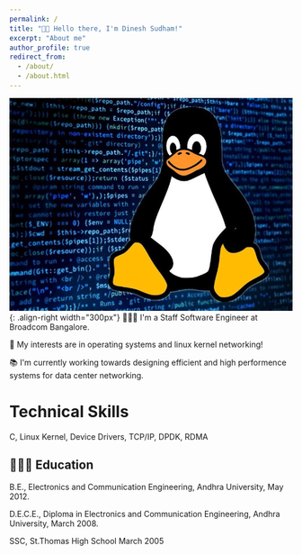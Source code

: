 ```yaml
---
permalink: /
title: "👋🏼 Hello there, I'm Dinesh Sudham!"
excerpt: "About me"
author_profile: true
redirect_from: 
  - /about/
  - /about.html
---
```




![Illustration of combining vision and language modalities](/images/Linux_Penguin.jfif){: .align-right width="300px"}
👨🏻‍💻 I'm a Staff Software Engineer at Broadcom Bangalore.

🔬 My interests are in operating systems and linux kernel networking!

📚 I'm currently working towards designing efficient and high performence systems for data center networking.

# Technical Skills
C, Linux Kernel, Device Drivers, TCP/IP, DPDK, RDMA

## 👨🏻‍🔬 Education

B.E., Electronics and Communication Engineering, Andhra University, May 2012.

D.E.C.E., Diploma in Electronics and Communication Engineering, Andhra University, March 2008.

SSC, St.Thomas High School March 2005






